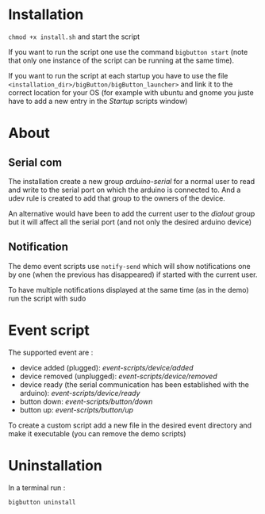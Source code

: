 # Installation

`chmod +x install.sh` and start the script

If you want to run the script one use the command `bigbutton start` (note that only one instance of the script can be running at the same time).

If you want to run the script at each startup you have to use the file `<installation_dir>/bigButton/bigButton_launcher>` and link it to 
the correct location for your OS (for example with ubuntu and gnome you juste have to add a new entry in the *Startup* scripts window)


# About

## Serial com
The installation create a new group *arduino-serial* for a normal user to read and write to the serial port on which the arduino is connected to.
And a udev rule is created to add that group to the owners of the device.

An alternative would have been to add the current user to the *dialout* group but it will affect all the serial port (and not only the desired
arduino device)

## Notification

The demo event scripts use `notify-send` which will show notifications one by one (when the previous has disappeared) if started with the current user.

To have multiple notifications displayed at the same time (as in the demo) run the script with sudo


# Event script

The supported event are :

- device added (plugged): *event-scripts/device/added*
- device removed (unplugged): *event-scripts/device/removed*
- device ready (the serial communication has been established with the arduino): *event-scripts/device/ready*
- button down: *event-scripts/button/down*
- button up: *event-scripts/button/up*

To create a custom script add a new file in the desired event directory and make it executable (you can remove the demo scripts)


# Uninstallation

In a terminal run :

`bigbutton uninstall`
